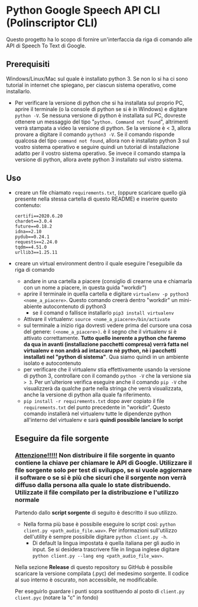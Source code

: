 # Python Google Speech API CLI (Polinscriptor CLI)

Questo progetto ha lo scopo di fornire un'interfaccia da riga di comando alle API di Speech To Text di Google. 

## Prerequisiti

Windows/Linux/Mac sul quale è installato python 3. Se non lo si ha ci sono tutorial in internet che spiegano, per ciascun sistema operativo, come installarlo. 

- Per verificare la versione di python che si ha installata sul proprio PC, aprire il terminale (o la console di python se si è in Windows) e digitare `python -V`. Se nessuna versione di python è installata sul PC, dovreste ottenere un messaggio del tipo "`python. Command not found`", altrimenti verrà stampata a video la versione di python. Se la versione è < 3, allora provare a digitare il comando `python3 -V`. Se il comando risponde qualcosa del tipo `command not found`, allora non è installato python 3 sul vostro sistema operativo e seguire quindi un tutorial di installazione adatto per il vostro sistema operativo. Se invece il comando stampa la versione di python, allora avete python 3 installato sul vistro sistema.

## Uso

- creare un file chiamato `requirements.txt`, (oppure scaricare quello già presente nella stessa cartella di questo README) e inserire questo contenuto:

  ```
  certifi==2020.6.20
  chardet==3.0.4
  future==0.18.2
  idna==2.10
  pydub==0.24.1
  requests==2.24.0
  tqdm==4.51.0
  urllib3==1.25.11
  ```

- creare un virtual environment dentro il quale eseguire l'eseguibile da riga di comando

  - andare in una cartella a piacere (consiglio di crearne una e chiamarla con un nome a piacere, in questa guida "workdir")
  - aprire il terminale in quella cartella e digitare `virtualenv -p python3 <nome_a_piacere>`. Questo comando creerà dentro "workdir" un mini-abiente autocontenuto di python3
    - se il comand o fallisce installarlo `pip3 install virtualenv`
  - Attivare il virtualenv: `source <nome_a_piacere>/bin/activate`
  - sul terminale a inizio riga dovresti vedere prima del cursore una cosa del genere: `(<nome_a_piacere>)`. è il segno che il virtualenv si è attivato correttamente. **Tutto quello inerente a python che faremo da qua in avanti (installazione pacchetti compresa) verrà fatta nel virtualenv e non andrà ad intaccare nè python, nè i pacchetti installati nel "python di sistema"**. Qua siamo quindi in un ambiente isolato e autocontenuto
  - per verificare che il virtualenv stia effettivamente usando la versione di python 3, controllare con il comando `python -V` che la versione sia `> 3`. Per un'ulteriore verifica eseguire anche il comando `pip -V` che visualizzerà da qualche parte nella stringa che verrà visualizzata, anche la versione di python alla quale fa riferimento.
  - `pip install -r requirements.txt`  dopo aver copiato il file `requirements.txt` del punto precedente in "workdir". Questo comando installerà nel virtualenv tutte le dipendenze python all'interno del virtualenv e sarà **quindi possibile lanciare lo script**

  ## Eseguire da file sorgente

  ### <u>Attenzione!!!!!</u> Non distribuire il file sorgente in quanto contiene la chiave per chiamare le API di Google. Utilizzare il file sorgente solo per test di sviluppo, se si vuole aggiornare il software o se si è più che sicuri che il sorgente non verrà diffuso dalla persona alla quale lo state distribuendo. **Utilizzate il file compilato** per la distribuzione e l'utilizzo normale

  Partendo dallo **script sorgente** di seguito è descritto il suo utilizzo.

  - Nella forma più base è possibile eseguire lo script così: `python client.py <path_audio_file.wav>`. Per informazioni sull'utilizzo dell'utility è sempre possibile digitare `python client.py -h`. 
    - Di default la lingua impostata è quella italiana per gli audio in input. Se si desidera trascrivere file in lingua inglese digitare `python client.py --lang eng <path_audio_file_wav>`.

  Nella sezione **Release** di questo repository su GitHub è possibile scaricare la versione compilata (.pyc) del medesimo sorgente. Il codice al suo interno è oscurato, non accessibile, ne modificabile.

  Per eseguirlo guardare i punti sopra sostituendo al posto di `client.py` `client.pyc` (notare la "c" in fondo)

